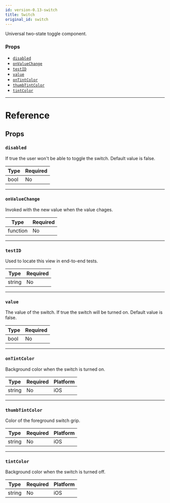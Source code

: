 ```yaml
---
id: version-0.13-switch
title: Switch
original_id: switch
---
```


Universal two-state toggle component.

### Props

* [`disabled`](switch.md#disabled)
* [`onValueChange`](switch.md#onvaluechange)
* [`testID`](switch.md#testid)
* [`value`](switch.md#value)
* [`onTintColor`](switch.md#ontintcolor)
* [`thumbTintColor`](switch.md#thumbtintcolor)
* [`tintColor`](switch.md#tintcolor)

---

# Reference

## Props

### `disabled`

If true the user won't be able to toggle the switch. Default value is false.

| Type | Required |
| ---- | -------- |
| bool | No       |

---

### `onValueChange`

Invoked with the new value when the value chages.

| Type     | Required |
| -------- | -------- |
| function | No       |

---

### `testID`

Used to locate this view in end-to-end tests.

| Type   | Required |
| ------ | -------- |
| string | No       |

---

### `value`

The value of the switch. If true the switch will be turned on. Default value is false.

| Type | Required |
| ---- | -------- |
| bool | No       |

---

### `onTintColor`

Background color when the switch is turned on.

| Type   | Required | Platform |
| ------ | -------- | -------- |
| string | No       | iOS      |

---

### `thumbTintColor`

Color of the foreground switch grip.

| Type   | Required | Platform |
| ------ | -------- | -------- |
| string | No       | iOS      |

---

### `tintColor`

Background color when the switch is turned off.

| Type   | Required | Platform |
| ------ | -------- | -------- |
| string | No       | iOS      |
